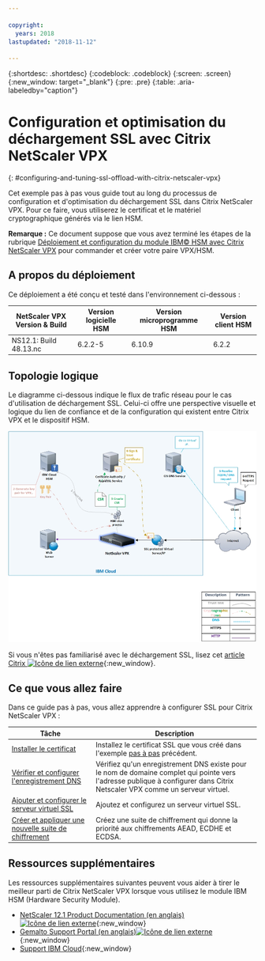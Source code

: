```yaml
---

copyright:
  years: 2018
lastupdated: "2018-11-12"

---
```


{:shortdesc: .shortdesc}
{:codeblock: .codeblock}
{:screen: .screen}
{:new_window: target="_blank"}
{:pre: .pre}
{:table: .aria-labeledby="caption"}

# Configuration et optimisation du déchargement SSL avec Citrix NetScaler VPX
{: #configuring-and-tuning-ssl-offload-with-citrix-netscaler-vpx}

Cet exemple pas à pas vous guide tout au long du processus de configuration et d'optimisation du déchargement SSL dans Citrix NetScaler VPX. Pour ce faire, vous utiliserez le certificat et le matériel cryptographique générés via le lien HSM.

**Remarque :** Ce document suppose que vous avez terminé les étapes de la rubrique [Déploiement et configuration du module IBM© HSM avec Citrix NetScaler VPX](/docs/infrastructure/citrix-netscaler-vpx?topic=citrix-netscaler-vpx-deploying-and-configuring-the-ibm-hardware-security-module-hsm-with-citrix-netscaler-vpx) pour commander et créer votre paire VPX/HSM.

## A propos du déploiement
Ce déploiement a été conçu et testé dans l'environnement ci-dessous :

| NetScaler VPX Version & Build	| Version logicielle HSM | Version microprogramme HSM | Version client HSM |
| ------------- | ------------- | ------------- | ------------- |
| NS12.1: Build 48.13.nc | 6.2.2-5 | 6.10.9 | 6.2.2 |


## Topologie logique
Le diagramme ci-dessous indique le flux de trafic réseau pour le cas d'utilisation de déchargement SSL. Celui-ci offre une perspective visuelle et logique du lien de confiance et de la configuration qui existent entre Citrix VPX et le dispositif HSM.

<img src="images/network-flows-logical-topology.jpg" alt="dessin" style="width: 700px;"/>

Si vous n'êtes pas familiarisé avec le déchargement SSL, lisez cet [article Citrix ![Icône de lien externe](../../icons/launch-glyph.svg "Icône de lien externe")](https://docs.citrix.com/en-us/netscaler/12-1/ssl.html){:new_window}.

## Ce que vous allez faire

Dans ce guide pas à pas, vous allez apprendre à configurer SSL pour Citrix NetScaler VPX :

Tâche  | Description
------------- | -------------
[Installer le certificat](/docs/infrastructure/citrix-netscaler-vpx?topic=citrix-netscaler-vpx-install-your-ssl-certificate) | Installez le certificat SSL que vous créé dans l'exemple [pas à pas](/docs/infrastructure/citrix-netscaler-vpx?topic=citrix-netscaler-vpx-deploying-and-configuring-the-ibm-hardware-security-module-hsm-with-citrix-netscaler-vpx) précédent.
[Vérifier et configurer l'enregistrement DNS](/docs/infrastructure/citrix-netscaler-vpx?topic=citrix-netscaler-vpx-check-and-configure-the-dns-record) | Vérifiez qu'un enregistrement DNS existe pour le nom de domaine complet qui pointe vers l'adresse publique à configurer dans Citrix Netscaler VPX comme un serveur virtuel.
[Ajouter et configurer le serveur virtuel SSL](/docs/infrastructure/citrix-netscaler-vpx?topic=citrix-netscaler-vpx-add-and-configure-the-ssl-virtual-server) | Ajoutez et configurez un serveur virtuel SSL.
[Créer et appliquer une nouvelle suite de chiffrement](/docs/infrastructure/citrix-netscaler-vpx?topic=citrix-netscaler-vpx-create-and-apply-a-new-cipher-suite) | Créez une suite de chiffrement qui donne la priorité aux chiffrements AEAD, ECDHE et ECDSA.

## Ressources supplémentaires
Les ressources supplémentaires suivantes peuvent vous aider à tirer le meilleur parti de Citrix NetScaler VPX lorsque vous utilisez le module IBM HSM (Hardware Security Module).

* [NetScaler 12.1 Product Documentation (en anglais)![Icône de lien externe](../../icons/launch-glyph.svg "Icône de lien externe")](https://docs.citrix.com/en-us/netscaler/12-1/){:new_window}
* [Gemalto Support Portal (en anglais)![Icône de lien externe](../../icons/launch-glyph.svg "Icône de lien externe")](https://supportportal.gemalto.com/csm?id=csm_index){:new_window}
* [Support IBM Cloud](https://{DomainName}/docs/get-support?topic=get-support-using-avatar){:new_window}
